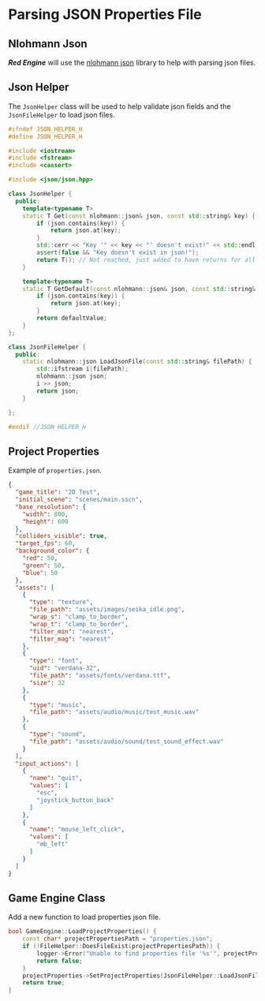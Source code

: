 # Parsing JSON Properties File

## Nlohmann Json

***Red Engine*** will use the [nlohmann json](https://github.com/nlohmann/json) library to help with parsing json files.

## Json Helper

The `JsonHelper` class will be used to help validate json fields and the `JsonFileHelper` to load json files.

```c++
#ifndef JSON_HELPER_H
#define JSON_HELPER_H

#include <iostream>
#include <fstream>
#include <cassert>

#include <json/json.hpp>

class JsonHelper {
  public:
    template<typename T>
    static T Get(const nlohmann::json& json, const std::string& key) {
        if (json.contains(key)) {
            return json.at(key);
        }
        std::cerr << "Key '" << key << "' doesn't exist!" << std::endl;
        assert(false && "Key doesn't exist in json!");
        return T(); // Not reached, just added to have returns for all code paths
    }

    template<typename T>
    static T GetDefault(const nlohmann::json& json, const std::string& key, T defaultValue) {
        if (json.contains(key)) {
            return json.at(key);
        }
        return defaultValue;
    }
};

class JsonFileHelper {
  public:
    static nlohmann::json LoadJsonFile(const std::string& filePath) {
        std::ifstream i(filePath);
        nlohmann::json json;
        i >> json;
        return json;
    }

};

#endif //JSON_HELPER_H
```

## Project Properties

Example of `properties.json`.

```json
{
  "game_title": "2D Test",
  "initial_scene": "scenes/main.sscn",
  "base_resolution": {
    "width": 800,
    "height": 600
  },
  "colliders_visible": true,
  "target_fps": 60,
  "background_color": {
    "red": 50,
    "green": 50,
    "blue": 50
  },
  "assets": [
    {
      "type": "texture",
      "file_path": "assets/images/seika_idle.png",
      "wrap_s": "clamp_to_border",
      "wrap_t": "clamp_to_border",
      "filter_min": "nearest",
      "filter_mag": "nearest"
    },
    {
      "type": "font",
      "uid": "verdana-32",
      "file_path": "assets/fonts/verdana.ttf",
      "size": 32
    },
    {
      "type": "music",
      "file_path": "assets/audio/music/test_music.wav"
    },
    {
      "type": "sound",
      "file_path": "assets/audio/sound/test_sound_effect.wav"
    }
  ],
  "input_actions": [
    {
      "name": "quit",
      "values": [
        "esc",
        "joystick_button_back"
      ]
    },
    {
      "name": "mouse_left_click",
      "values": [
        "mb_left"
      ]
    }
  ]
}
```

## Game Engine Class

Add a new function to load properties json file.

```c++
bool GameEngine::LoadProjectProperties() {
    const char* projectPropertiesPath = "properties.json";
    if (!FileHelper::DoesFileExist(projectPropertiesPath)) {
        logger->Error("Unable to find properties file '%s'", projectPropertiesPath);
        return false;
    }
    projectProperties->SetProjectProperties(JsonFileHelper::LoadJsonFile(projectPropertiesPath));
    return true;
}
```
